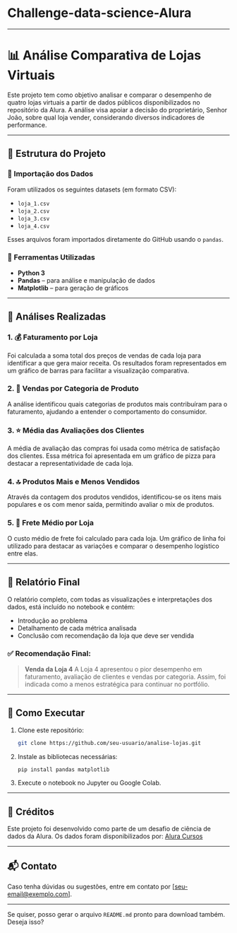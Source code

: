 # Challenge-data-science-Alura
---

# 📊 Análise Comparativa de Lojas Virtuais

Este projeto tem como objetivo analisar e comparar o desempenho de quatro lojas virtuais a partir de dados públicos disponibilizados no repositório da Alura. A análise visa apoiar a decisão do proprietário, Senhor João, sobre qual loja vender, considerando diversos indicadores de performance.

---

## 📁 Estrutura do Projeto

### 🔄 Importação dos Dados

Foram utilizados os seguintes datasets (em formato CSV):

* `loja_1.csv`
* `loja_2.csv`
* `loja_3.csv`
* `loja_4.csv`

Esses arquivos foram importados diretamente do GitHub usando o `pandas`.

### 🧪 Ferramentas Utilizadas

* **Python 3**
* **Pandas** – para análise e manipulação de dados
* **Matplotlib** – para geração de gráficos

---

## 📌 Análises Realizadas

### 1. 💰 Faturamento por Loja

Foi calculada a soma total dos preços de vendas de cada loja para identificar a que gera maior receita. Os resultados foram representados em um gráfico de barras para facilitar a visualização comparativa.

### 2. 🛒 Vendas por Categoria de Produto

A análise identificou quais categorias de produtos mais contribuíram para o faturamento, ajudando a entender o comportamento do consumidor.

### 3. ⭐ Média das Avaliações dos Clientes

A média de avaliação das compras foi usada como métrica de satisfação dos clientes. Essa métrica foi apresentada em um gráfico de pizza para destacar a representatividade de cada loja.

### 4. 🔝 Produtos Mais e Menos Vendidos

Através da contagem dos produtos vendidos, identificou-se os itens mais populares e os com menor saída, permitindo avaliar o mix de produtos.

### 5. 🚚 Frete Médio por Loja

O custo médio de frete foi calculado para cada loja. Um gráfico de linha foi utilizado para destacar as variações e comparar o desempenho logístico entre elas.

---

## 📄 Relatório Final

O relatório completo, com todas as visualizações e interpretações dos dados, está incluído no notebook e contém:

* Introdução ao problema
* Detalhamento de cada métrica analisada
* Conclusão com recomendação da loja que deve ser vendida

### ✅ Recomendação Final:

> **Venda da Loja 4**
> A Loja 4 apresentou o pior desempenho em faturamento, avaliação de clientes e vendas por categoria. Assim, foi indicada como a menos estratégica para continuar no portfólio.

---

## 📎 Como Executar

1. Clone este repositório:

   ```bash
   git clone https://github.com/seu-usuario/analise-lojas.git
   ```

2. Instale as bibliotecas necessárias:

   ```bash
   pip install pandas matplotlib
   ```

3. Execute o notebook no Jupyter ou Google Colab.

---

## 📌 Créditos

Este projeto foi desenvolvido como parte de um desafio de ciência de dados da Alura.
Os dados foram disponibilizados por: [Alura Cursos](https://github.com/alura-es-cursos/challenge1-data-science)

---

## 📬 Contato

Caso tenha dúvidas ou sugestões, entre em contato por \[[seu-email@exemplo.com](mailto:seu-email@exemplo.com)].

---

Se quiser, posso gerar o arquivo `README.md` pronto para download também. Deseja isso?
